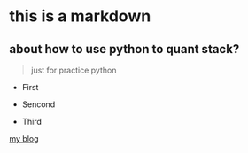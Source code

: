 # this is a markdown

## about how to use python to quant stack?

> just for practice python

- First

- Sencond

- Third


[my blog](http://www.erkui.tech)
